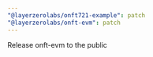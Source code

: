 ```yaml
---
"@layerzerolabs/onft721-example": patch
"@layerzerolabs/onft-evm": patch
---
```


Release onft-evm to the public
